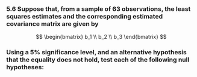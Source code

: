 ### 5.6 Suppose that, from a sample of 63 observations, the least squares estimates and the corresponding estimated covariance matrix are given by

$$
\begin{bmatrix}
b_1 \\
b_2 \\
b_3 
\end{bmatrix}
$$

### Using a 5% significance level, and an alternative hypothesis that the equality does not hold, test each of the following null hypotheses:
